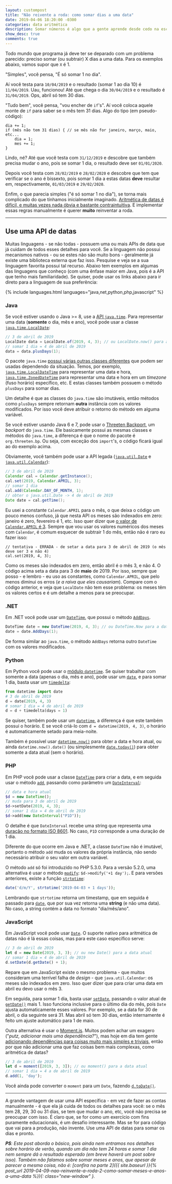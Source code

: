 ```yaml
---
layout: custompost
title: "Não reivente a roda: como somar dias a uma data"
date: 2019-04-06 18:20:00 -0300
categories: data aritmética
description: Somar números é algo que a gente aprende desde cedo na escola e é uma das operações matemáticas mais fáceis que existem. E quando precisamos fazer um programa que soma dias a uma data, achamos que será igualmente fácil. Mas a aritmética de datas esconde várias armadilhas...
show_desc: true
comments: true
---
```


Todo mundo que programa já deve ter se deparado com um problema parecido: preciso somar (ou subtrair) X dias a uma data. Para os exemplos abaixo, vamos supor que `X` é 1.

"Simples", você pensa, "É só somar 1 no dia".

Aí você testa para `10/04/2019` e o resultado (somar 1 ao dia 10) é `11/04/2019`. Uau, funcionou! Até que chega o dia `30/04/2019` e o resultado é `31/04/2019`. Ops, abril só tem 30 dias.

"Tudo bem", você pensa, "vou encher de `if`'s". Aí você coloca aquele monte de `if` para saber se o mês tem 31 dias. Algo do tipo (em pseudo-código):

```
dia += 1;
if (mês não tem 31 dias) { // se mês não for janeiro, março, maio, etc...
    dia = 1;
    mes += 1;
}
```

Lindo, né? Até que você testa com `31/12/2019` e descobre que também precisa mudar o ano, pois se somar 1 dia, o resultado deve ser `01/01/2020`.

Depois você testa com `28/02/2019` e `28/02/2020` e descobre que tem que verificar se o ano é bissexto, pois somar 1 dia a estas datas **deve** resultar em, respectivamente, `01/03/2019` e `29/02/2020`.

Enfim, o que parecia simples ("é só somar 1 no dia"), se torna mais complicado do que tínhamos inicialmente imaginado. [Aritmética de datas é difícil, e muitas vezes nada óbvia e bastante contraintuitiva](https://codeblog.jonskeet.uk/2010/12/01/the-joys-of-date-time-arithmetic/). E implementar essas regras manualmente é querer **muito** reinventar a roda.

---
## Use uma API de datas

Muitas linguagens - se não todas - possuem uma ou mais APIs de data que já cuidam de todos esses detalhes para você. Se a linguagem não possui mecanismos nativos - ou se estes não são muito bons - geralmente já existe uma biblioteca externa que faz isso. Pesquise e veja se a sua linguagem favorita possui tal recurso. Abaixo tem exemplos em algumas das linguagens que conheço (com uma ênfase maior em Java, pois é a API que tenho mais familiaridade). Se quiser, pode usar os links abaixo para ir direto para a linguagem de sua preferência:

{% include languages.html languages="java,net,python,php,javascript" %}

### Java

Se você estiver usando o Java >= 8, use a [API `java.time`](https://docs.oracle.com/javase/8/docs/api/java/time/package-summary.html). Para representar uma data (**somente** o dia, mês e ano), você pode usar a classe [`java.time.LocalDate`](https://docs.oracle.com/javase/8/docs/api/java/time/LocalDate.html):

```java
// 3 de abril de 2019
LocalDate data = LocalDate.of(2019, 4, 3); // ou LocalDate.now() para a data atual
// somar 1 dia = 4 de abril de 2019
data = data.plusDays(1);
```

O pacote `java.time` [possui várias outras classes diferentes](https://docs.oracle.com/javase/tutorial/datetime/iso/overview.html) que podem ser usadas dependendo da situação. Temos, por exemplo, [`java.time.LocalDateTime`](https://docs.oracle.com/javase/8/docs/api/java/time/LocalDateTime.html) para representar uma data e hora, [`java.time.ZonedDateTime`](https://docs.oracle.com/javase/8/docs/api/java/time/ZonedDateTime.html) para representar uma data e hora em um *timezone* (fuso horário) específico, etc. E estas classes também possuem o método `plusDays` para somar dias.

Um detalhe é que as classes do `java.time` são imutáveis, então métodos como `plusDays` sempre retornam **outra** instância com os valores modificados. Por isso você deve atribuir o retorno do método em alguma variável.

Se você estiver usando Java 6 e 7, pode usar o [Threeten Backport](https://www.threeten.org/threetenbp/), um *backport* do `java.time`. Ele basicamente possui as mesmas classes e métodos do `java.time`, a diferença é que o nome do pacote é `org.threeten.bp`. Ou seja, com exceção dos `import`'s, o código ficará igual ao do exemplo acima.

Obviamente, você também pode usar a API legada ([`java.util.Date`](https://docs.oracle.com/javase/8/docs/api/java/util/Date.html) e [`java.util.Calendar`](https://docs.oracle.com/javase/8/docs/api/java/util/Calendar.html)):

```java
// 3 de abril de 2019
Calendar cal = Calendar.getInstance();
cal.set(2019, Calendar.APRIL, 3);
// somar 1 dia
cal.add(Calendar.DAY_OF_MONTH, 1);
// obter o java.util.Date -> 4 de abril de 2019
Date date = cal.getTime();
```

Eu usei a constante `Calendar.APRIL` para o mês, o que deixa o código um pouco menos confuso, já que nesta API os meses são indexados em zero: janeiro é zero, fevereiro é 1, etc. Isso quer dizer que [o valor de `Calendar.APRIL` é 3](https://docs.oracle.com/javase/8/docs/api/constant-values.html#java.util.Calendar.APRIL). Sempre que vou usar os valores numéricos dos meses com `Calendar`, é comum esquecer de subtrair 1 do mês, então não é raro eu fazer isso:

```
// tentativa - ERRADA - de setar a data para 3 de abril de 2019 (o mês deve ser 3 e não 4)
cal.set(2019, 4, 3);
```

Como os meses são indexados em zero, então abril é o mês 3, e não 4. O código acima seta a data para 3 de **maio** de 2019. Por isso, sempre que posso - e lembro - eu uso as constantes, como `Calendar.APRIL`, que pelo menos diminui os erros (*e a raiva que eles causariam*). Compare com o código anterior, e veja que `LocalDate` não tem esse problema: os meses têm os valores certos e é um detalhe a menos para se preocupar.

### .NET

Em .NET você pode usar um [`DateTime`](https://docs.microsoft.com/pt-br/dotnet/api/system.datetime?view=netframework-4.7.2), que possui o método [`AddDays`](https://docs.microsoft.com/pt-br/dotnet/api/system.datetime.adddays?view=netframework-4.7.2).

```c#
DateTime date = new DateTime(2019, 4, 3); // ou DateTime.Now para a data atual
date = date.AddDays(1);
```

De forma similar ao `java.time`, o método `AddDays` retorna outro `DateTime` com os valores modificados.

### Python

Em Python você pode usar o [módulo `datetime`](https://docs.python.org/3/library/datetime.html). Se quiser trabalhar com somente a data (apenas o dia, mês e ano), pode usar um [`date`](https://docs.python.org/3/library/datetime.html#date-objects), e para somar 1 dia, basta usar um [`timedelta`](https://docs.python.org/3/library/datetime.html#timedelta-objects):

```python
from datetime import date
# 3 de abril de 2019
d = date(2019, 4, 3)
# somar 1 dia = 4 de abril de 2019
d = d + timedelta(days = 1)
```

Se quiser, também pode usar um [`datetime`](https://docs.python.org/3/library/datetime.html#datetime-objects), a diferença é que este também possui o horário. E se você criá-lo com `d = datetime(2019, 4, 3)`, o horário é automaticamente setado para meia-noite.

Também é possível usar [`datetime.now()`](https://docs.python.org/3/library/datetime.html#datetime.datetime.now) para obter a data e hora atual, ou ainda `datetime.now().date()` (ou simplesmente [`date.today()`](https://docs.python.org/3/library/datetime.html#datetime.date.today)) para obter somente a data atual (sem o horário).

### PHP

Em PHP você pode usar a classe [`DateTime`](https://www.php.net/manual/pt_BR/class.datetime.php) para criar a data, e em seguida usar o método [`add`](https://www.php.net/manual/pt_BR/datetime.add.php), passando como parâmetro um [`DateInterval`](https://www.php.net/manual/pt_BR/dateinterval.construct.php):

```php
// data e hora atual
$d = new DateTime();
// muda para 3 de abril de 2019
$d->setDate(2019, 4, 3);
// somar 1 dia = 4 de abril de 2019
$d->add(new DateInterval("P1D"));
```

O detalhe é que `DateInterval` recebe uma string que representa uma [duração no formato ISO 8601](https://en.wikipedia.org/wiki/ISO_8601#Durations). No caso, `P1D` corresponde a uma duração de 1 dia.

Diferente do que ocorre em Java e .NET, a classe `DateTime` não é imutável, portanto o método `add` muda os valores da própria instância, não sendo necessário atribuir o seu valor em outra variável.

O método `add` só foi introduzido no PHP 5.3.0. Para a versão 5.2.0, uma alternativa é usar o método [`modify`](https://www.php.net/manual/en/datetime.modify.php): `$d->modify('+1 day');`. E para versões anteriores, existe a função [`strtotime`](https://www.php.net/manual/en/function.strtotime.php):

```php
date('d/m/Y', strtotime('2019-04-03 + 1 days'));
```

Lembrando que `strtotime` retorna um timestamp, que em seguida é passado para [`date`](https://www.php.net/manual/en/function.date.php), que por sua vez retorna uma **string** (e não uma data). No caso, a string contém a data no formato "dia/mês/ano".

### JavaScript

Em JavaScript você pode usar [`Date`](https://developer.mozilla.org/en-US/docs/Web/JavaScript/Reference/Global_Objects/Date). O suporte nativo para aritmética de datas não é lá essas coisas, mas para este caso específico serve:

```javascript
// 3 de abril de 2019
let d = new Date(2019, 3, 3); // ou new Date() para a data atual
// somar 1 dia = 4 de abril de 2019
d.setDate(d.getDate() + 1);
```

Repare que em JavaScript existe o mesmo problema - que muitos consideram uma terrível falha de *design* - que `java.util.Calendar`: os meses são indexados em zero. Isso quer dizer que para criar uma data em abril eu devo usar o mês 3.

Em seguida, para somar 1 dia, basta usar [`setDate`](https://developer.mozilla.org/en-US/docs/Web/JavaScript/Reference/Global_Objects/Date/setDate), passando o valor atual de [`getDate()`](https://developer.mozilla.org/en-US/docs/Web/JavaScript/Reference/Global_Objects/Date/getDate) mais 1. Isso funciona inclusive para o último dia do mês, pois `Date` ajusta automaticamente esses valores. Por exemplo, se a data for 30 de abril, o dia seguinte será 31. Mas abril só tem 30 dias, então internamente é feito um ajuste automático para 1 de maio.

Outra alternativa é usar o [Moment.js](https://momentjs.com). Muitos podem achar um exagero ("_putz, adicionar mais uma dependência?_"), mas hoje em dia tem gente [adicionando dependências para coisas muito mais simples e triviais](https://www.davidhaney.io/npm-left-pad-have-we-forgotten-how-to-program/), então por que não adicionar uma que faz coisas bem mais complexas, como aritmética de datas?

```javascript
// 3 de abril de 2019
let d = moment([2019, 3, 3]); // ou moment() para a data atual
// somar 1 dia = 4 a de abril de 2019
d.add(1, 'day');
```

Você ainda pode converter o `moment` para um `Date`, fazendo [`d.toDate()`](https://momentjs.com/docs/#/displaying/as-javascript-date/).

---

A grande vantagem de usar uma API específica - em vez de fazer as contas manualmente - é que ela já cuida de todos os detalhes para você: se o mês tem 28, 29, 30 ou 31 dias, se tem que mudar o ano, etc, você não precisa se preocupar com isso. É claro que, se for como um exercício com fins puramente educacionais, é um desafio interessante. Mas se for para código que vai para a produção, não invente. Use uma API de datas para somar os dias e pronto.

_**PS**: Este post aborda o básico, pois ainda nem entramos nos detalhes sobre horário de verão, quando um dia não tem 24 horas e somar 1 dia nem sempre dá o resultado esperado (em breve haverá um post sobre isso). Também não falamos sobre somar meses e anos, que apesar de parecer a mesma coisa, não é: [confira na parte 2]({{ site.baseurl }}{% post_url 2019-04-09-nao-reinvente-a-roda-2-como-somar-meses-e-anos-a-uma-data %}){: class="new-window" }._

